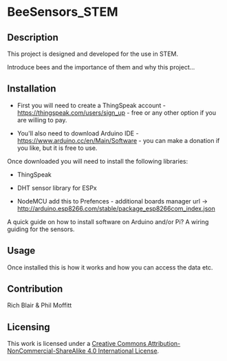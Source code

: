 # BeeSensors_STEM

## Description
This project is designed and developed for the use in STEM. 

Introduce bees and the importance of them and why this project...

## Installation 
* First you will need to create a ThingSpeak account - https://thingspeak.com/users/sign_up - free or any other option if you are willing to pay. 

* You'll also need to download Arduino IDE - https://www.arduino.cc/en/Main/Software - you can make a donation if you like, but it is free to use. 

Once downloaded you will need to install the following libraries:

* ThingSpeak
* DHT sensor library for ESPx

* NodeMCU add this to Prefences - additional boards manager url -> http://arduino.esp8266.com/stable/package_esp8266com_index.json

A quick guide on how to install software on Arduino and/or Pi? 
A wiring guiding for the sensors.

## Usage
Once installed this is how it works and how you can access the data etc.

## Contribution
Rich Blair & Phil Moffitt

## Licensing 
This work is licensed under a [Creative Commons Attribution-NonCommercial-ShareAlike 4.0 International License](https://creativecommons.org/licenses/by-nc-sa/4.0/).

